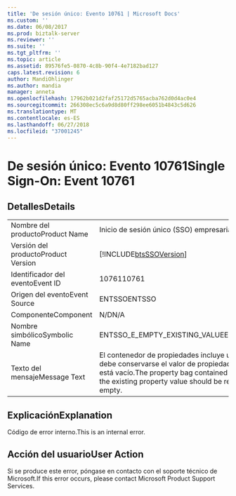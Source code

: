 ```yaml
---
title: 'De sesión único: Evento 10761 | Microsoft Docs'
ms.custom: ''
ms.date: 06/08/2017
ms.prod: biztalk-server
ms.reviewer: ''
ms.suite: ''
ms.tgt_pltfrm: ''
ms.topic: article
ms.assetid: 89576fe5-0870-4c8b-90f4-4e7182bad127
caps.latest.revision: 6
author: MandiOhlinger
ms.author: mandia
manager: anneta
ms.openlocfilehash: 17962b021d2faf25172d5765acba762d0d4ac0e4
ms.sourcegitcommit: 266308ec5c6a9d8d80ff298ee6051b4843c5d626
ms.translationtype: MT
ms.contentlocale: es-ES
ms.lasthandoff: 06/27/2018
ms.locfileid: "37001245"
---
```

# <a name="single-sign-on-event-10761"></a><span data-ttu-id="0ca89-102">De sesión único: Evento 10761</span><span class="sxs-lookup"><span data-stu-id="0ca89-102">Single Sign-On: Event 10761</span></span>
## <a name="details"></a><span data-ttu-id="0ca89-103">Detalles</span><span class="sxs-lookup"><span data-stu-id="0ca89-103">Details</span></span>  
  
|                 |                                                                                                                                              |
|-----------------|----------------------------------------------------------------------------------------------------------------------------------------------|
|  <span data-ttu-id="0ca89-104">Nombre del producto</span><span class="sxs-lookup"><span data-stu-id="0ca89-104">Product Name</span></span>   |                                                          <span data-ttu-id="0ca89-105">Inicio de sesión único (SSO) empresarial</span><span class="sxs-lookup"><span data-stu-id="0ca89-105">Enterprise Single Sign-On</span></span>                                                           |
| <span data-ttu-id="0ca89-106">Versión del producto</span><span class="sxs-lookup"><span data-stu-id="0ca89-106">Product Version</span></span> |                                          [!INCLUDE[btsSSOVersion](../includes/btsssoversion-md.md)]                                          |
|    <span data-ttu-id="0ca89-107">Identificador del evento</span><span class="sxs-lookup"><span data-stu-id="0ca89-107">Event ID</span></span>     |                                                                    <span data-ttu-id="0ca89-108">10761</span><span class="sxs-lookup"><span data-stu-id="0ca89-108">10761</span></span>                                                                     |
|  <span data-ttu-id="0ca89-109">Origen del evento</span><span class="sxs-lookup"><span data-stu-id="0ca89-109">Event Source</span></span>   |                                                                    <span data-ttu-id="0ca89-110">ENTSSO</span><span class="sxs-lookup"><span data-stu-id="0ca89-110">ENTSSO</span></span>                                                                    |
|    <span data-ttu-id="0ca89-111">Componente</span><span class="sxs-lookup"><span data-stu-id="0ca89-111">Component</span></span>    |                                                                     <span data-ttu-id="0ca89-112">N/D</span><span class="sxs-lookup"><span data-stu-id="0ca89-112">N/A</span></span>                                                                      |
|  <span data-ttu-id="0ca89-113">Nombre simbólico</span><span class="sxs-lookup"><span data-stu-id="0ca89-113">Symbolic Name</span></span>  |                                                        <span data-ttu-id="0ca89-114">ENTSSO_E_EMPTY_EXISTING_VALUE</span><span class="sxs-lookup"><span data-stu-id="0ca89-114">ENTSSO_E_EMPTY_EXISTING_VALUE</span></span>                                                         |
|  <span data-ttu-id="0ca89-115">Texto del mensaje</span><span class="sxs-lookup"><span data-stu-id="0ca89-115">Message Text</span></span>   | <span data-ttu-id="0ca89-116">El contenedor de propiedades incluye un valor VT_NULL para indicar que debe conservarse el valor de propiedad existente, pero el valor existente está vacío.</span><span class="sxs-lookup"><span data-stu-id="0ca89-116">The property bag contained a VT_NULL value to indicate that the existing property value should be retained, but the existing value is empty.</span></span> |
  
## <a name="explanation"></a><span data-ttu-id="0ca89-117">Explicación</span><span class="sxs-lookup"><span data-stu-id="0ca89-117">Explanation</span></span>  
 <span data-ttu-id="0ca89-118">Código de error interno.</span><span class="sxs-lookup"><span data-stu-id="0ca89-118">This is an internal error.</span></span>  
  
## <a name="user-action"></a><span data-ttu-id="0ca89-119">Acción del usuario</span><span class="sxs-lookup"><span data-stu-id="0ca89-119">User Action</span></span>  
 <span data-ttu-id="0ca89-120">Si se produce este error, póngase en contacto con el soporte técnico de Microsoft.</span><span class="sxs-lookup"><span data-stu-id="0ca89-120">If this error occurs, please contact Microsoft Product Support Services.</span></span>